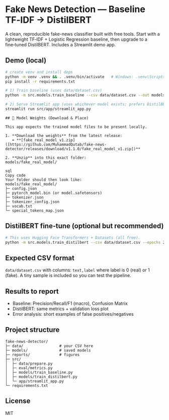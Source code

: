 # Fake News Detection — Baseline TF‑IDF → DistilBERT

A clean, reproducible fake-news classifier built with free tools. Start with a lightweight TF‑IDF + Logistic Regression baseline, then upgrade to a fine‑tuned DistilBERT. Includes a Streamlit demo app.

## Demo (local)

```bash
# create venv and install deps
python -m venv .venv && . .venv/bin/activate   # Windows: .venv\Scripts\activate
pip install -r requirements.txt

# 1) Train baseline (uses data/dataset.csv)
python -m src.models.train_baseline --csv data/dataset.csv --out models/baseline.joblib

# 2) Serve Streamlit app (uses whichever model exists; prefers DistilBERT if present)
streamlit run src/app/streamlit_app.py
```


```
## 🧠 Model Weights (Download & Place) 

This app expects the trained model files to be present locally.

1. **Download the weights** from the latest release:  
   ➡️ **[fake_real_model_v1.zip]([https://github.com/MuhammadQutab/fake-news-detector/releases/download/v1.1.0/fake_real_model_v1.zip])**

2. **Unzip** into this exact folder:
models/fake_real_model/

sql
Copy code
Your folder should then look like:
models/fake_real_model/
├─ config.json
├─ pytorch_model.bin (or model.safetensors)
├─ tokenizer.json
├─ tokenizer_config.json
├─ vocab.txt
└─ special_tokens_map.json
```


## DistilBERT fine‑tune (optional but recommended)

```bash
# This uses Hugging Face Transformers + Datasets (all free).
python -m src.models.train_distilbert --csv data/dataset.csv --epochs 2 --out models/distilbert
```

## Expected CSV format
`data/dataset.csv` with columns: `text,label` where label is 0 (real) or 1 (fake). A tiny sample is included so you can test the pipeline.

## Results to report
- Baseline: Precision/Recall/F1 (macro), Confusion Matrix
- DistilBERT: same metrics + validation loss plot
- Error analysis: short examples of false positives/negatives

## Project structure
```
fake-news-detector/
├─ data/                # your CSV here
├─ models/              # saved models
├─ reports/             # figures
├─ src/
│  ├─ data/prepare.py
│  ├─ eval/metrics.py
│  ├─ models/train_baseline.py
│  ├─ models/train_distilbert.py
│  └─ app/streamlit_app.py
└─ requirements.txt
```

## License
MIT
